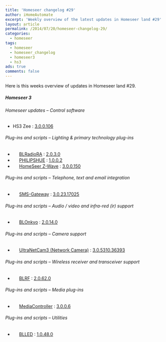 ```yaml
---
title: 'Homeseer changelog #29'
author: iHomeAutomate
excerpt: 'Weekly overview of the latest updates in Homeseer land #29'
layout: article
permalink: /2014/07/20/homeseer-changelog-29/
categories:
  - homeseer
tags:
  - homeseer
  - homeseer_changelog
  - homeseer3
  - hs3
ads: true
comments: false  
---
```

Here is this weeks overview of updates in Homeseer land #29.

##### Homeseer 3

###### Homeseer updates &#8211; Control software

  * HS3 Zee : [3.0.0.106][1]

###### Plug-ins and scripts &#8211; Lighting & primary technology plug-ins

  * <img src="http://dl.dropbox.com/u/7088674/Homeseer3/BladeLogo.gif" width="16" height="16" /> [BLRadioRA][2] : [2.0.3.0][3]
  * <img src="http://downloads.smartercontrol.net/hs3plugins/hue72.png" width="16" height="16" /> [﻿PHILIPSHUE][4] : [1.0.0.2][5]
  * <img src="http://homeseer.com/updates3/icons/Plug-In.gif" width="16" height="16" /> [HomeSeer Z-Wave][6] : [3.0.0.150][7]

###### Plug-ins and scripts &#8211; Telephone, text and email integration

  * <img src=" http://www.highpeak.co.za/updates3/icons/SMS-Gateway.jpg" width="16" height="16" /> [SMS-Gateway][8] : [3.0.23.17025][9]

###### Plug-ins and scripts &#8211; Audio / video and infra-red (ir) support

  * <img src="http://dl.dropbox.com/u/7088674/Homeseer3/BladeLogo.gif" width="16" height="16" /> [BLOnkyo][10] : [2.0.14.0][11]

###### Plug-ins and scripts &#8211; Camera support 

  * <img src="http://www.automatedhomeonline.com/HomeSeer3/hspi_ultranetcam3.png" width="16" height="16" /> [UltraNetCam3 (Network Camera)][12] : [3.0.5310.36393][13]

###### Plug-ins and scripts &#8211; Wireless receiver and transceiver support

  * <img src="http://dl.dropbox.com/u/7088674/Homeseer3/BladeLogo.gif" width="16" height="16" /> [BLRF][14] : [2.0.62.0][15]

###### Plug-ins and scripts &#8211; Media plug-ins

  * <img src="http://homeseer.com/updates3/icons/dlna.png" width="16" height="16" /> [MediaController][16] : [3.0.0.6][17]

###### Plug-ins and scripts &#8211; Utilities

  * <img src="http://dl.dropbox.com/u/7088674/Homeseer3/BladeLogo.gif" width="16" height="16" /> [BLLED][18] : [1.0.48.0][19]

 [1]: http://www.homeseer.com/updates3/hslinux_zee_3_0_0_106.tar.gz "Download"
 [2]: http://dl.dropbox.com/u/7088674/Homeseer3/BLRadioRA/BLRadioRA.htm
 [3]: http://dl.dropbox.com/u/7088674/Homeseer3/BLRadioRA/BLRadioRA_2-0-3-0.zip "Download"
 [4]: http://downloads.smartercontrol.net/hs3plugins/hue.html
 [5]: http://downloads.smartercontrol.net/hs3plugins/HUE_1-0-0-2.zip "Download"
 [6]: http://homeseer.com/updates3/descriptions/Z-Wave.htm
 [7]: http://homeseer.com/updates3/HSPI_ZWave_3.0.0.150.zip "Download"
 [8]: http://www.highpeak.co.za/updates3/SMS-Gateway_INFO.html
 [9]: http://www.highpeak.co.za/updates3/SMS-Gateway_3.0.23.17025.ZIP "Download"
 [10]: http://dl.dropbox.com/u/7088674/Homeseer3/BLOnkyo/BLOnkyo.htm
 [11]: http://dl.dropbox.com/u/7088674/Homeseer3/BLOnkyo/BLOnkyo_2-0-14-0.zip "Download"
 [12]: http://www.automatedhomeonline.com/HomeSeer3/hspi_ultranetcam3.htm
 [13]: http://www.automatedhomeonline.com/HomeSeer3/HSPI_ULTRANETCAM3_3.0.5310.36393.zip "Download"
 [14]: http://dl.dropbox.com/u/7088674/Homeseer3/BLRF/BLRF.htm
 [15]: http://dl.dropbox.com/u/7088674/Homeseer3/BLRF/BLRF_2-0-62-0.zip "Download"
 [16]: http://board.homeseer.com/showthread.php?t=167644
 [17]: http://homeseer.com/updates3rd3/MediaControllerv3_0_0_6.zip "Download"
 [18]: http://dl.dropbox.com/u/7088674/Homeseer3/BLLED/BLLED.htm
 [19]: http://dl.dropbox.com/u/7088674/Homeseer3/BLLED/BLLED_1-0-48-0.zip "Download"
